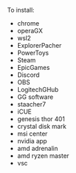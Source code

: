 To install:
- chrome  
- operaGX  
- wsl2  
- ExplorerPacher  
- PowerToys  
- Steam  
- EpicGames  
- Discord  
- OBS  
- LogitechGHub  
- GG software  
- staacher7  
- iCUE  
- genesis thor 401  
- crystal disk mark  
- msi center  
- nvidia app  
- amd adrenalin  
- amd ryzen master  
- vsc  


